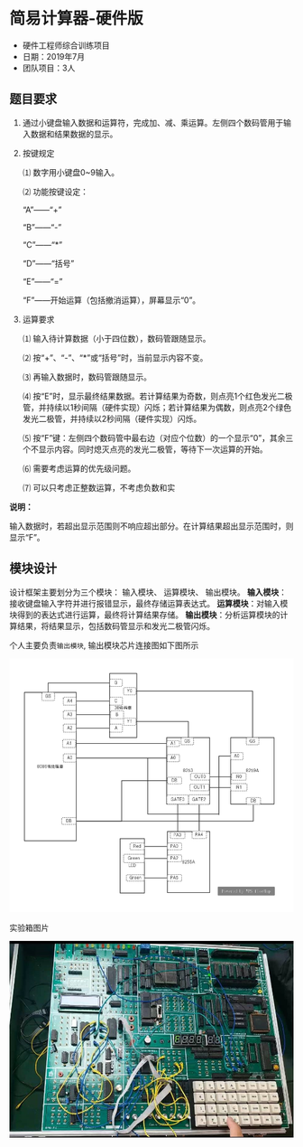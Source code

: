# 简易计算器-硬件版

+ 硬件工程师综合训练项目
+ 日期：2019年7月
+ 团队项目：3人

## 题目要求

1. 通过小键盘输入数据和运算符，完成加、减、乘运算。左侧四个数码管用于输入数据和结果数据的显示。

2. 按键规定

   ⑴ 数字用小键盘0~9输入。 

   ⑵ 功能按键设定： 

   “A”——“+” 

   “B”——“-” 

   “C”——“*”

   “D”——“括号” 

   “E”——“=” 

   “F”——开始运算（包括撤消运算），屏幕显示“0”。 

3. 运算要求

   ⑴ 输入待计算数据（小于四位数），数码管跟随显示。 

   ⑵ 按“+”、“-”、“*”或“括号”时，当前显示内容不变。 

   ⑶ 再输入数据时，数码管跟随显示。 

   ⑷ 按“E”时，显示最终结果数据。若计算结果为奇数，则点亮1个红色发光二极管，并持续以1秒间隔（硬件实现）闪烁；若计算结果为偶数，则点亮2个绿色发光二极管，并持续以2秒间隔（硬件实现）闪烁。

   ⑸ 按“F”键：左侧四个数码管中最右边（对应个位数）的一个显示“0”，其余三个不显示内容。同时熄灭点亮的发光二极管，等待下一次运算的开始。 

   ⑹ 需要考虑运算的优先级问题。 

   ⑺ 可以只考虑正整数运算，不考虑负数和实

**说明：** 

输入数据时，若超出显示范围则不响应超出部分。在计算结果超出显示范围时，则显示“F”。 

## 模块设计

设计框架主要划分为三个模块： 输入模块、 运算模块、 输出模块。
**输入模块**：接收键盘输入字符并进行报错显示，最终存储运算表达式。
**运算模块**：对输入模块得到的表达式进行运算，最终将计算结果存储。
**输出模块**：分析运算模块的计算结果，将结果显示，包括数码管显示和发光二极管闪烁。

个人主要负责`输出模块`, 输出模块芯片连接图如下图所示

![](./docs/imgs/1.png)

实验箱图片

![](./docs/imgs/2.jpg)



